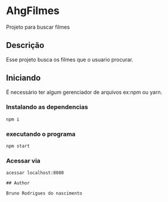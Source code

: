 # AhgFilmes

Projeto para buscar filmes

## Descrição

Esse projeto busca os filmes que o usuario procurar. 

## Iniciando

É necessário ter algum gerenciador de arquivos
ex:npm ou yarn.

### Instalando as dependencias
```
npm i 
```
### executando o programa
```
npm start 
```
### Acessar via
```
acessar localhost:8080

## Author

Bruno Rodrigues do nascimento

